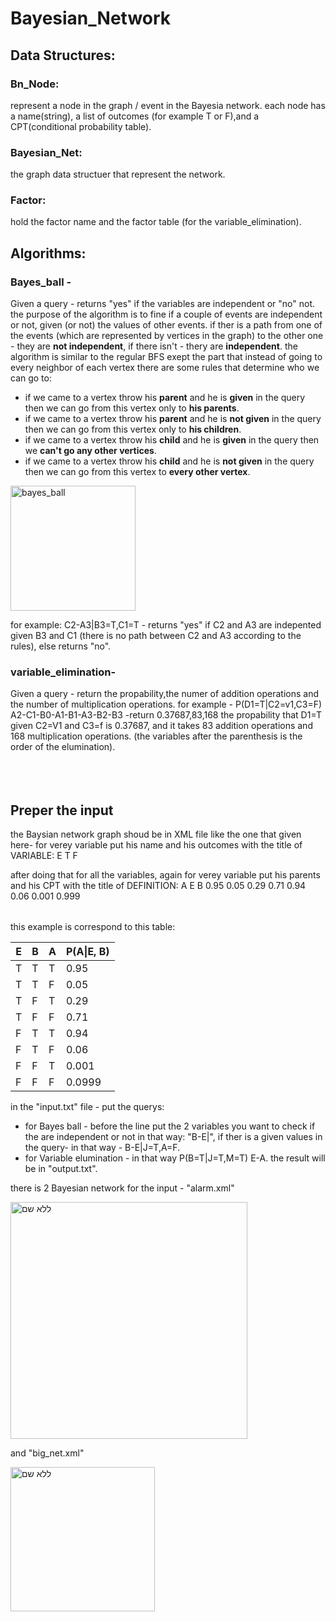 # Bayesian_Network

## Data Structures:
### Bn_Node:
represent a node in the graph / event in the Bayesia network.
each node has a name(string), a list of outcomes (for example T or F),and a CPT(conditional probability table).

### Bayesian_Net:  
the graph data structuer that represent the network.

### Factor:
hold the factor name and the factor table (for the variable_elimination).

## Algorithms:
### Bayes_ball -
Given a query - returns "yes" if the variables are independent or "no" not.
the purpose of the algorithm is to fine if a couple of events are independent or not, given (or not) the values of other events.
if ther is a path from one of the events (which are represented by vertices in the graph) to the other one - they are **not independent**, if there isn't - thery are **independent**.
the algorithm is similar to the regular BFS exept the part that instead of going to every neighbor of each vertex there are some rules that determine who we can go to:
- if we came to a vertex throw his **parent** and he is **given** in the query then we can go from this vertex only to **his parents**.
- if we came to a vertex throw his **parent** and he is **not given** in the query then we can go from this vertex only to **his children**.
- if we came to a vertex throw his **child** and he is **given** in the query then we **can't go any other vertices**.
- if we came to a vertex throw his **child** and he is **not given** in the query then we can go from this vertex to **every other vertex**.

<img width="200" alt="bayes_ball" src="https://user-images.githubusercontent.com/74586829/145380469-ec68fbf8-5f99-4875-868d-9612c4f5b6ce.png">


for example: 
C2-A3|B3=T,C1=T - returns "yes" if C2 and A3 are indepented given B3 and C1 (there is no path between C2 and A3 according to the rules), else returns "no".

### variable_elimination-
Given a query - return the propability,the numer of addition operations and the number of multiplication operations.
for example - P(D1=T|C2=v1,C3=F) A2-C1-B0-A1-B1-A3-B2-B3 -return 0.37687,83,168
the propability that D1=T given C2=V1 and C3=f is 0.37687, and it takes 83 addition operations and 168 multiplication operations.
(the variables after the parenthesis is the order of the elumination).
<br/><br/><br/><br/>
## Preper the input
the Baysian network graph shoud be in XML file like the one that given here-
for verey variable put his name and his outcomes with the title of VARIABLE:
<VARIABLE>
	<NAME>E</NAME>
	<OUTCOME>T</OUTCOME>
	<OUTCOME>F</OUTCOME>
</VARIABLE>

after doing that for all the variables, again for verey variable put his parents and his CPT with the title of DEFINITION:
<DEFINITION>
	<FOR>A</FOR>
	<GIVEN>E</GIVEN>
	<GIVEN>B</GIVEN>
	<TABLE>0.95 0.05 0.29 0.71 0.94 0.06 0.001 0.999</TABLE>
</DEFINITION>

this example is correspond to this table:

| E  | B | A | P(A\|E, B) |
| ------------- | ------------- | ------------- | ------------- |
| T  | T | T | 0.95 |
| T  | T | F | 0.05 |
| T  | F | T | 0.29 |
| T  | F | F | 0.71 |
| F  | T | T | 0.94 |
| F  | T | F | 0.06 |
| F  | F | T | 0.001 |
| F  | F | F | 0.0999 |

in the "input.txt" file - put the querys:
* for Bayes ball - before the line put the 2 variables you want to check if the are independent or not in that way: "B-E|", 
if ther is a given values in the query- in that way - B-E|J=T,A=F.
* for Variable elumination - in that way P(B=T|J=T,M=T) E-A.
the result will be in "output.txt".

there is 2 Bayesian network for the input - "alarm.xml"

<img width="379" alt="ללא שם" src="https://user-images.githubusercontent.com/74586829/144489550-98c353ed-086e-4594-a4c7-8c491ef28bf8.png">


and "big_net.xml" 


<img width="231" alt="ללא שם" src="https://user-images.githubusercontent.com/74586829/144490601-afba31f7-bb21-4846-af2c-dcf573a290ff.png">

